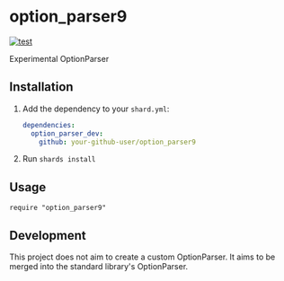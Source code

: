 # option_parser9

[![test](https://github.com/kojix2/option_parser9/actions/workflows/ci.yml/badge.svg)](https://github.com/kojix2/option_parser9/actions/workflows/ci.yml)

Experimental OptionParser

## Installation

1. Add the dependency to your `shard.yml`:

   ```yaml
   dependencies:
     option_parser_dev:
       github: your-github-user/option_parser9
   ```

2. Run `shards install`

## Usage

```crystal
require "option_parser9"
```

## Development

This project does not aim to create a custom OptionParser. 
It aims to be merged into the standard library's OptionParser. 
